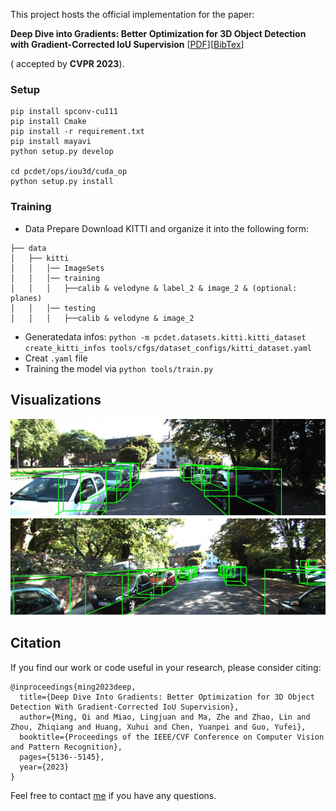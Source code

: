
This project hosts the official implementation for the paper: 

**Deep Dive into Gradients: Better Optimization for 3D Object Detection with Gradient-Corrected IoU Supervision** 
[[PDF](https://openaccess.thecvf.com/content/CVPR2023/papers/Ming_Deep_Dive_Into_Gradients_Better_Optimization_for_3D_Object_Detection_CVPR_2023_paper.pdf)][[BibTex](https://ming71.github.io/Files/BibTeX/TIOEDet.html)]

( accepted by **CVPR 2023**). 




### Setup

```
pip install spconv-cu111
pip install Cmake
pip install -r requirement.txt
pip install mayavi
python setup.py develop

cd pcdet/ops/iou3d/cuda_op
python setup.py install
```


### Training
* Data Prepare
Download KITTI and organize it into the following form:
```
├── data
│   ├── kitti
│   │   │── ImageSets
│   │   │── training
│   │   │   ├──calib & velodyne & label_2 & image_2 & (optional: planes)
│   │   │── testing
│   │   │   ├──calib & velodyne & image_2
```
* Generatedata infos:
`python -m pcdet.datasets.kitti.kitti_dataset create_kitti_infos tools/cfgs/dataset_configs/kitti_dataset.yaml`
* Creat `.yaml` file
* Training the model via `python tools/train.py`



## Visualizations

![demo](./docs/demo.png) 



## Citation

If you find our work or code useful in your research, please consider citing:


```
@inproceedings{ming2023deep,
  title={Deep Dive Into Gradients: Better Optimization for 3D Object Detection With Gradient-Corrected IoU Supervision},
  author={Ming, Qi and Miao, Lingjuan and Ma, Zhe and Zhao, Lin and Zhou, Zhiqiang and Huang, Xuhui and Chen, Yuanpei and Guo, Yufei},
  booktitle={Proceedings of the IEEE/CVF Conference on Computer Vision and Pattern Recognition},
  pages={5136--5145},
  year={2023}
}
```




Feel free to contact [me](chaser.ming@gmail.com)  if you have any questions.

